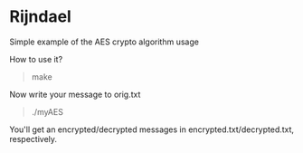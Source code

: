 # Rijndael

Simple example of the AES crypto algorithm usage

How to use it?

> make

Now write your message to orig.txt

> ./myAES

You'll get an encrypted/decrypted messages in encrypted.txt/decrypted.txt, respectively.
